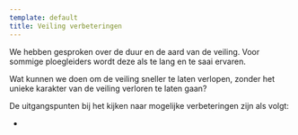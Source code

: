 ```yaml
---
template: default
title: Veiling verbeteringen
---
```


We hebben gesproken over de duur en de aard van de veiling. Voor sommige ploegleiders wordt deze als te lang en te saai ervaren. 

Wat kunnen we doen om de veiling sneller te laten verlopen, zonder het unieke karakter van de veiling verloren te laten gaan?

De uitgangspunten bij het kijken naar mogelijke verbeteringen zijn als volgt:

- 
